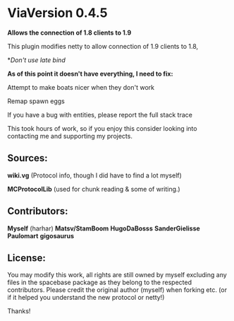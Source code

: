 # ViaVersion 0.4.5
**Allows the connection of 1.8 clients to 1.9**

This plugin modifies netty to allow connection of 1.9 clients to 1.8,

**Don't use late bind*

**As of this point it doesn't have everything, I need to fix:**

Attempt to make boats nicer when they don't work

Remap spawn eggs

If you have a bug with entities, please report the full stack trace


This took hours of work, so if you enjoy this consider looking into contacting me and supporting my projects.


Sources:
--------

**wiki.vg** (Protocol info, though I did have to find a lot myself)

**MCProtocolLib** (used for chunk reading & some of writing.)

Contributors:
--------

**Myself** (harhar)
**Matsv/StamBoom**
**HugoDaBosss**
**SanderGielisse**
**Paulomart**
**gigosaurus**

License:
--------

You may modify this work, all rights are still owned by myself excluding any files in the spacebase package as they belong to the respected contributors. Please credit the original author (myself) when forking etc. (or if it helped you understand the new protocol or netty!)


Thanks!